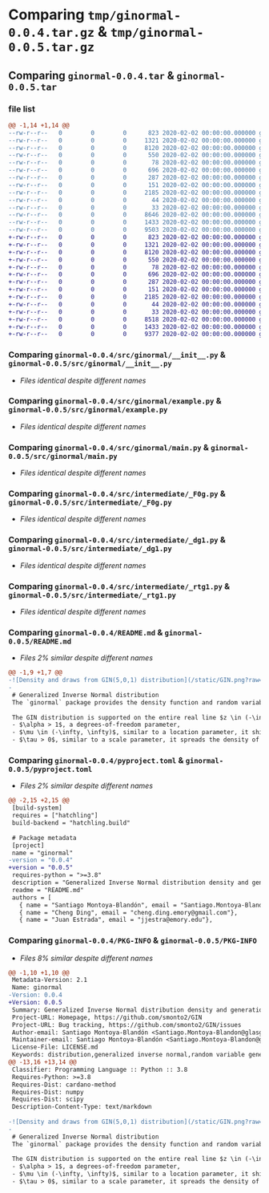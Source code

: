 # Comparing `tmp/ginormal-0.0.4.tar.gz` & `tmp/ginormal-0.0.5.tar.gz`

## Comparing `ginormal-0.0.4.tar` & `ginormal-0.0.5.tar`

### file list

```diff
@@ -1,14 +1,14 @@
--rw-r--r--   0        0        0      823 2020-02-02 00:00:00.000000 ginormal-0.0.4/src/ginormal/__init__.py
--rw-r--r--   0        0        0     1321 2020-02-02 00:00:00.000000 ginormal-0.0.4/src/ginormal/example.py
--rw-r--r--   0        0        0     8120 2020-02-02 00:00:00.000000 ginormal-0.0.4/src/ginormal/main.py
--rw-r--r--   0        0        0      550 2020-02-02 00:00:00.000000 ginormal-0.0.4/src/intermediate/_F0g.py
--rw-r--r--   0        0        0       78 2020-02-02 00:00:00.000000 ginormal-0.0.4/src/intermediate/__init__.py
--rw-r--r--   0        0        0      696 2020-02-02 00:00:00.000000 ginormal-0.0.4/src/intermediate/_dg1.py
--rw-r--r--   0        0        0      287 2020-02-02 00:00:00.000000 ginormal-0.0.4/src/intermediate/_msh.py
--rw-r--r--   0        0        0      151 2020-02-02 00:00:00.000000 ginormal-0.0.4/src/intermediate/_pbd.py
--rw-r--r--   0        0        0     2185 2020-02-02 00:00:00.000000 ginormal-0.0.4/src/intermediate/_rtg1.py
--rw-r--r--   0        0        0       44 2020-02-02 00:00:00.000000 ginormal-0.0.4/.gitignore
--rw-r--r--   0        0        0       33 2020-02-02 00:00:00.000000 ginormal-0.0.4/LICENSE.md
--rw-r--r--   0        0        0     8646 2020-02-02 00:00:00.000000 ginormal-0.0.4/README.md
--rw-r--r--   0        0        0     1433 2020-02-02 00:00:00.000000 ginormal-0.0.4/pyproject.toml
--rw-r--r--   0        0        0     9503 2020-02-02 00:00:00.000000 ginormal-0.0.4/PKG-INFO
+-rw-r--r--   0        0        0      823 2020-02-02 00:00:00.000000 ginormal-0.0.5/src/ginormal/__init__.py
+-rw-r--r--   0        0        0     1321 2020-02-02 00:00:00.000000 ginormal-0.0.5/src/ginormal/example.py
+-rw-r--r--   0        0        0     8120 2020-02-02 00:00:00.000000 ginormal-0.0.5/src/ginormal/main.py
+-rw-r--r--   0        0        0      550 2020-02-02 00:00:00.000000 ginormal-0.0.5/src/intermediate/_F0g.py
+-rw-r--r--   0        0        0       78 2020-02-02 00:00:00.000000 ginormal-0.0.5/src/intermediate/__init__.py
+-rw-r--r--   0        0        0      696 2020-02-02 00:00:00.000000 ginormal-0.0.5/src/intermediate/_dg1.py
+-rw-r--r--   0        0        0      287 2020-02-02 00:00:00.000000 ginormal-0.0.5/src/intermediate/_msh.py
+-rw-r--r--   0        0        0      151 2020-02-02 00:00:00.000000 ginormal-0.0.5/src/intermediate/_pbd.py
+-rw-r--r--   0        0        0     2185 2020-02-02 00:00:00.000000 ginormal-0.0.5/src/intermediate/_rtg1.py
+-rw-r--r--   0        0        0       44 2020-02-02 00:00:00.000000 ginormal-0.0.5/.gitignore
+-rw-r--r--   0        0        0       33 2020-02-02 00:00:00.000000 ginormal-0.0.5/LICENSE.md
+-rw-r--r--   0        0        0     8518 2020-02-02 00:00:00.000000 ginormal-0.0.5/README.md
+-rw-r--r--   0        0        0     1433 2020-02-02 00:00:00.000000 ginormal-0.0.5/pyproject.toml
+-rw-r--r--   0        0        0     9377 2020-02-02 00:00:00.000000 ginormal-0.0.5/PKG-INFO
```

### Comparing `ginormal-0.0.4/src/ginormal/__init__.py` & `ginormal-0.0.5/src/ginormal/__init__.py`

 * *Files identical despite different names*

### Comparing `ginormal-0.0.4/src/ginormal/example.py` & `ginormal-0.0.5/src/ginormal/example.py`

 * *Files identical despite different names*

### Comparing `ginormal-0.0.4/src/ginormal/main.py` & `ginormal-0.0.5/src/ginormal/main.py`

 * *Files identical despite different names*

### Comparing `ginormal-0.0.4/src/intermediate/_F0g.py` & `ginormal-0.0.5/src/intermediate/_F0g.py`

 * *Files identical despite different names*

### Comparing `ginormal-0.0.4/src/intermediate/_dg1.py` & `ginormal-0.0.5/src/intermediate/_dg1.py`

 * *Files identical despite different names*

### Comparing `ginormal-0.0.4/src/intermediate/_rtg1.py` & `ginormal-0.0.5/src/intermediate/_rtg1.py`

 * *Files identical despite different names*

### Comparing `ginormal-0.0.4/README.md` & `ginormal-0.0.5/README.md`

 * *Files 2% similar despite different names*

```diff
@@ -1,9 +1,7 @@
-![Density and draws from GIN(5,0,1) distribution](/static/GIN.png?raw=true "Density and draws from GIN(5,0,1) distribution")
-
 # Generalized Inverse Normal distribution
 The `ginormal` package provides the density function and random variable generation from the generalized inverse normal (GIN) distribution introduced by [Robert (1991)](#2). The GIN distribution is a way to generalize the distribution of the reciprocal of a normal random variable. That is, the distribution generalizes the distribution of the random variable $Z = 1/X$ where $X \sim \text{Normal}(\mu, \sigma^2)$. This distribution is *different* from the generalized inverse Gaussian (GIG) distribution [(Jørgensen, 2012)](#3) despite the similarities in naming (see [below](#digression)).
 
 The GIN distribution is supported on the entire real line $z \in (-\infty, \infty)$ and takes three parameters:
 - $\alpha > 1$, a degrees-of-freedom parameter,
 - $\mu \in (-\infty, \infty)$, similar to a location parameter, it shifts the density of the distribution left and right,
 - $\tau > 0$, similar to a scale parameter, it spreads the density of the distribution.
```

### Comparing `ginormal-0.0.4/pyproject.toml` & `ginormal-0.0.5/pyproject.toml`

 * *Files 2% similar despite different names*

```diff
@@ -2,15 +2,15 @@
 [build-system]
 requires = ["hatchling"]
 build-backend = "hatchling.build"
 
 # Package metadata
 [project]
 name = "ginormal"
-version = "0.0.4"
+version = "0.0.5"
 requires-python = ">=3.8"
 description = "Generalized Inverse Normal distribution density and generation"
 readme = "README.md"
 authors = [
   { name = "Santiago Montoya-Blandón", email = "Santiago.Montoya-Blandon@glasgow.ac.uk" },
   { name = "Cheng Ding", email = "cheng.ding.emory@gmail.com"},
   { name = "Juan Estrada", email = "jjestra@emory.edu"},
```

### Comparing `ginormal-0.0.4/PKG-INFO` & `ginormal-0.0.5/PKG-INFO`

 * *Files 8% similar despite different names*

```diff
@@ -1,10 +1,10 @@
 Metadata-Version: 2.1
 Name: ginormal
-Version: 0.0.4
+Version: 0.0.5
 Summary: Generalized Inverse Normal distribution density and generation
 Project-URL: Homepage, https://github.com/smonto2/GIN
 Project-URL: Bug tracking, https://github.com/smonto2/GIN/issues
 Author-email: Santiago Montoya-Blandón <Santiago.Montoya-Blandon@glasgow.ac.uk>, Cheng Ding <cheng.ding.emory@gmail.com>, Juan Estrada <jjestra@emory.edu>, Zhilang Xia <zhilang.xia@glasgow.ac.uk>
 Maintainer-email: Santiago Montoya-Blandón <Santiago.Montoya-Blandon@glasgow.ac.uk>
 License-File: LICENSE.md
 Keywords: distribution,generalized inverse normal,random variable generation,statistics
@@ -13,16 +13,14 @@
 Classifier: Programming Language :: Python :: 3.8
 Requires-Python: >=3.8
 Requires-Dist: cardano-method
 Requires-Dist: numpy
 Requires-Dist: scipy
 Description-Content-Type: text/markdown
 
-![Density and draws from GIN(5,0,1) distribution](/static/GIN.png?raw=true "Density and draws from GIN(5,0,1) distribution")
-
 # Generalized Inverse Normal distribution
 The `ginormal` package provides the density function and random variable generation from the generalized inverse normal (GIN) distribution introduced by [Robert (1991)](#2). The GIN distribution is a way to generalize the distribution of the reciprocal of a normal random variable. That is, the distribution generalizes the distribution of the random variable $Z = 1/X$ where $X \sim \text{Normal}(\mu, \sigma^2)$. This distribution is *different* from the generalized inverse Gaussian (GIG) distribution [(Jørgensen, 2012)](#3) despite the similarities in naming (see [below](#digression)).
 
 The GIN distribution is supported on the entire real line $z \in (-\infty, \infty)$ and takes three parameters:
 - $\alpha > 1$, a degrees-of-freedom parameter,
 - $\mu \in (-\infty, \infty)$, similar to a location parameter, it shifts the density of the distribution left and right,
 - $\tau > 0$, similar to a scale parameter, it spreads the density of the distribution.
```

